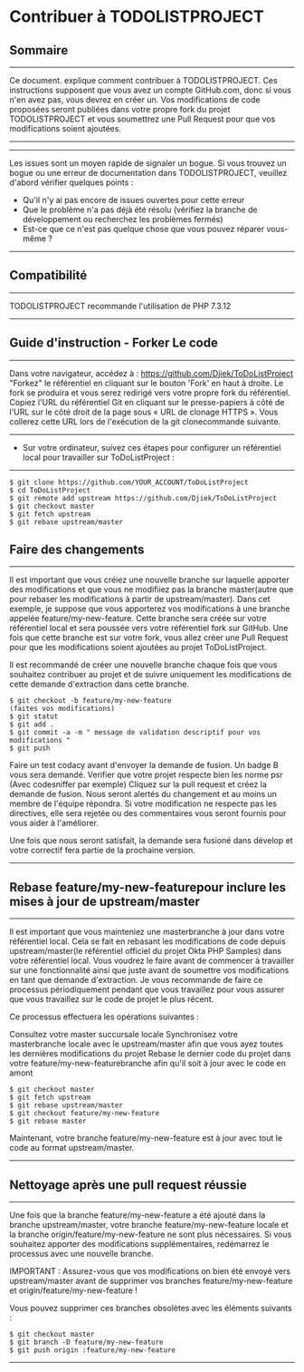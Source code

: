 # Contribuer à TODOLISTPROJECT
## Sommaire
***
Ce document. explique comment contribuer à TODOLISTPROJECT. Ces instructions supposent que vous avez un compte GitHub.com, donc si vous n'en avez pas, vous devrez en créer un. Vos modifications de code proposées seront publiées dans votre propre fork du projet TODOLISTPROJECT et vous soumettrez une Pull Request pour que vos modifications soient ajoutées.
***

***
Les issues sont un moyen rapide de signaler un bogue. Si vous trouvez un bogue ou une erreur de documentation dans TODOLISTPROJECT, veuillez d'abord vérifier quelques points :
*  Qu'il n'y ai pas encore de issues ouvertes pour cette erreur
*  Que le problème n'a pas déjà été résolu (vérifiez la branche de développement ou recherchez les problèmes fermés)
*  Est-ce que ce n'est pas quelque chose que vous pouvez réparer vous-même ?
***

## Compatibilité
***
TODOLISTPROJECT recommande l'utilisation de PHP 7.3.12 
***

## Guide d'instruction - Forker Le code
***
Dans votre navigateur, accédez à : https://github.com/Djiek/ToDoListProject
"Forkez" le référentiel en cliquant sur le bouton 'Fork' en haut à droite. Le fork se produira et vous serez redirigé vers votre propre fork du référentiel. Copiez l'URL du référentiel Git en cliquant sur le presse-papiers à côté de l'URL sur le côté droit de la page sous « URL de clonage HTTPS ». Vous collerez cette URL lors de l'exécution de la git clonecommande suivante.
***
*   Sur votre ordinateur, suivez ces étapes pour configurer un référentiel local pour travailler sur ToDoListProject :
***
```
$ git clone https://github.com/YOUR_ACCOUNT/ToDoListProject
$ cd ToDoListProject
$ git remote add upstream https://github.com/Djiek/ToDoListProject
$ git checkout master
$ git fetch upstream
$ git rebase upstream/master
```

## Faire des changements
***
Il est important que vous créiez une nouvelle branche sur laquelle apporter des modifications et que vous ne modifiiez pas la branche master(autre que pour rebaser les modifications à partir de upstream/master). Dans cet exemple, je suppose que vous apporterez vos modifications à une branche appelée feature/my-new-feature. Cette branche sera créée sur votre référentiel local et sera poussée vers votre référentiel fork sur GitHub. Une fois que cette branche est sur votre fork, vous allez créer une Pull Request pour que les modifications soient ajoutées au projet ToDoListProject.

Il est recommandé de créer une nouvelle branche chaque fois que vous souhaitez contribuer au projet et de suivre uniquement les modifications de cette demande d'extraction dans cette branche.
```
$ git checkout -b feature/my-new-feature
(faites vos modifications)
$ git statut
$ git add . 
$ git commit -a -m " message de validation descriptif pour vos modifications "
$ git push 
```
Faire un test codacy avant d'envoyer la demande de fusion. Un badge B vous sera demandé.
Verifier que votre projet respecte bien les norme psr (Avec codesniffer par exemple)
Cliquez sur la pull request et créez la demande de fusion.
Nous seront alertés du changement et au moins un membre de l'équipe répondra. Si votre modification ne respecte pas les directives, elle sera rejetée ou des commentaires vous seront fournis pour vous aider à l'améliorer.

Une fois que nous seront satisfait, la demande sera fusioné dans dévelop et votre correctif fera partie de la prochaine version.
***

## Rebase feature/my-new-featurepour inclure les mises à jour de upstream/master
***
Il est important que vous mainteniez une masterbranche à jour dans votre référentiel local. Cela se fait en rebasant les modifications de code depuis upstream/master(le référentiel officiel du projet Okta PHP Samples) dans votre référentiel local. Vous voudrez le faire avant de commencer à travailler sur une fonctionnalité ainsi que juste avant de soumettre vos modifications en tant que demande d'extraction. Je vous recommande de faire ce processus périodiquement pendant que vous travaillez pour vous assurer que vous travaillez sur le code de projet le plus récent.

Ce processus effectuera les opérations suivantes :

Consultez votre master succursale locale
Synchronisez votre masterbranche locale avec le upstream/master afin que vous ayez toutes les dernières modifications du projet
Rebase le dernier code du projet dans votre feature/my-new-featurebranche afin qu'il soit à jour avec le code en amont
```
$ git checkout master
$ git fetch upstream
$ git rebase upstream/master
$ git checkout feature/my-new-feature
$ git rebase master
```
Maintenant, votre branche feature/my-new-feature est à jour avec tout le code au format upstream/master.
***

## Nettoyage après une pull request réussie
***
Une fois que la branche feature/my-new-feature a été ajouté dans la branche upstream/master, votre branche feature/my-new-feature locale et la branche origin/feature/my-new-feature ne sont plus nécessaires. Si vous souhaitez apporter des modifications supplémentaires, redémarrez le processus avec une nouvelle branche.

IMPORTANT : Assurez-vous que vos modifications on bien été envoyé vers upstream/master avant de supprimer vos branches feature/my-new-feature et origin/feature/my-new-feature !

Vous pouvez supprimer ces branches obsolètes avec les éléments suivants :
```
$ git checkout master
$ git branch -D feature/my-new-feature
$ git push origin :feature/my-new-feature
```
***